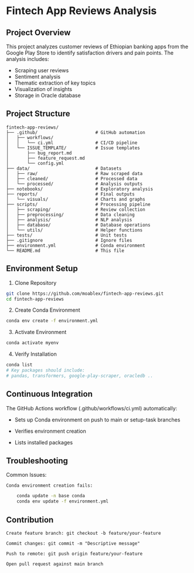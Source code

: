 # Fintech App Reviews Analysis

## Project Overview

This project analyzes customer reviews of Ethiopian banking apps from the Google Play Store to identify satisfaction drivers and pain points. The analysis includes:

- Scraping user reviews
- Sentiment analysis
- Thematic extraction of key topics
- Visualization of insights
- Storage in Oracle database

## Project Structure

```plaintext
fintech-app-reviews/
├── .github/                      # GitHub automation
│   ├── workflows/
│   │   └── ci.yml                # CI/CD pipeline
│   └── ISSUE_TEMPLATE/           # Issue templates
│       ├── bug_report.md
│       ├── feature_request.md
│       └── config.yml
├── data/                         # Datasets
│   ├── raw/                      # Raw scraped data
│   ├── cleaned/                  # Processed data
│   └── processed/                # Analysis outputs
├── notebooks/                    # Exploratory analysis
├── reports/                      # Final outputs
│   └── visuals/                  # Charts and graphs
├── scripts/                      # Processing pipeline
│   ├── scraping/                 # Review collection
│   ├── preprocessing/            # Data cleaning
│   ├── analysis/                 # NLP analysis
│   ├── database/                 # Database operations
│   └── utils/                    # Helper functions
├── tests/                        # Unit tests
├── .gitignore                    # Ignore files
├── environment.yml               # Conda environment
└── README.md                     # This file
```

## Environment Setup

1. Clone Repository

```bash
git clone https://github.com/moablex/fintech-app-reviews.git
cd fintech-app-reviews
```

2. Create Conda Environment

```bash
conda env create -f environment.yml
```

3. Activate Environment

```bash
conda activate myenv
```

4. Verify Installation

```bash
conda list
# Key packages should include:
# pandas, transformers, google-play-scraper, oracledb ..
```

## Continuous Integration

The GitHub Actions workflow (.github/workflows/ci.yml) automatically:

- Sets up Conda environment on push to main or setup-task branches

- Verifies environment creation

- Lists installed packages

## Troubleshooting

Common Issues:

    Conda environment creation fails:

```bash
    conda update -n base conda
    conda env update -f environment.yml
```

## Contribution

    Create feature branch: git checkout -b feature/your-feature

    Commit changes: git commit -m "Descriptive message"

    Push to remote: git push origin feature/your-feature

    Open pull request against main branch
